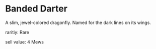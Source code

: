 # Banded Darter

A slim, jewel-colored dragonfly. Named for the dark lines on its wings.

raritiy: Rare

sell value: 4 Mews